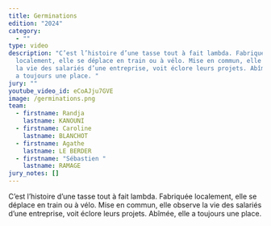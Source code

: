 ```yaml
---
title: Germinations
edition: "2024"
category:
  - ""
type: video
description: "C’est l’histoire d’une tasse tout à fait lambda. Fabriquée
  localement, elle se déplace en train ou à vélo. Mise en commun, elle observe
  la vie des salariés d’une entreprise, voit éclore leurs projets. Abîmée, elle
  a toujours une place. "
jury: ""
youtube_video_id: eCoAJju7GVE
image: /germinations.png
team:
  - firstname: Randja
    lastname: KANOUNI
  - firstname: Caroline
    lastname: BLANCHOT
  - firstname: Agathe
    lastname: LE BERDER
  - firstname: "Sébastien "
    lastname: RAMAGE
jury_notes: []
---
```

C’est l’histoire d’une tasse tout à fait lambda. Fabriquée localement, elle se déplace en train ou à vélo. Mise en commun, elle observe la vie des salariés d’une entreprise, voit éclore leurs projets. Abîmée, elle a toujours une place.
